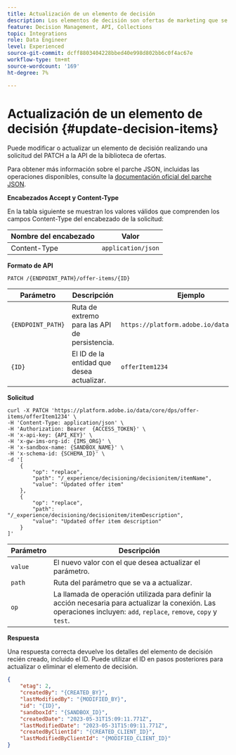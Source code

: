 ```yaml
---
title: Actualización de un elemento de decisión
description: Los elementos de decisión son ofertas de marketing que se pueden crear y organizar en colecciones y catálogos.
feature: Decision Management, API, Collections
topic: Integrations
role: Data Engineer
level: Experienced
source-git-commit: dcff8803404228bbed40e998d802bb6c0f4ac67e
workflow-type: tm+mt
source-wordcount: '169'
ht-degree: 7%

---
```



# Actualización de un elemento de decisión {#update-decision-items}

Puede modificar o actualizar un elemento de decisión realizando una solicitud del PATCH a la API de la biblioteca de ofertas.

Para obtener más información sobre el parche JSON, incluidas las operaciones disponibles, consulte la [documentación oficial del parche JSON](http://jsonpatch.com/).

**Encabezados Accept y Content-Type**

En la tabla siguiente se muestran los valores válidos que comprenden los campos Content-Type del encabezado de la solicitud:

| Nombre del encabezado | Valor |
| ----------- | ----- |
| Content-Type | `application/json` |

**Formato de API**

```http
PATCH /{ENDPOINT_PATH}/offer-items/{ID}
```

| Parámetro | Descripción | Ejemplo |
| --------- | ----------- | ------- |
| `{ENDPOINT_PATH}` | Ruta de extremo para las API de persistencia. | `https://platform.adobe.io/data/core/dps` |
| `{ID}` | El ID de la entidad que desea actualizar. | `offerItem1234` |

**Solicitud**

```shell
curl -X PATCH 'https://platform.adobe.io/data/core/dps/offer-items/offerItem1234' \
-H 'Content-Type: application/json' \
-H 'Authorization: Bearer  {ACCESS_TOKEN}' \
-H 'x-api-key: {API_KEY}' \
-H 'x-gw-ims-org-id: {IMS_ORG}' \
-H 'x-sandbox-name: {SANDBOX_NAME}' \
-H 'x-schema-id: {SCHEMA_ID}' \
-d '[
    {
        "op": "replace",
        "path": "/_experience/decisioning/decisionitem/itemName",
        "value": "Updated offer item"
    },
    {
        "op": "replace",
        "path": "/_experience/decisioning/decisionitem/itemDescription",
        "value": "Updated offer item description"
    }
]'
```

| Parámetro | Descripción |
| --------- | ----------- |
| `value` | El nuevo valor con el que desea actualizar el parámetro. |
| `path` | Ruta del parámetro que se va a actualizar. |
| `op` | La llamada de operación utilizada para definir la acción necesaria para actualizar la conexión. Las operaciones incluyen: `add`, `replace`, `remove`, `copy` y `test`. |

**Respuesta**

Una respuesta correcta devuelve los detalles del elemento de decisión recién creado, incluido el ID. Puede utilizar el ID en pasos posteriores para actualizar o eliminar el elemento de decisión.

```json
{
    "etag": 2,
    "createdBy": "{CREATED_BY}",
    "lastModifiedBy": "{MODIFIED_BY}",
    "id": "{ID}",
    "sandboxId": "{SANDBOX_ID}",
    "createdDate": "2023-05-31T15:09:11.771Z",
    "lastModifiedDate": "2023-05-31T15:09:11.771Z",
    "createdByClientId": "{CREATED_CLIENT_ID}",
    "lastModifiedByClientId": "{MODIFIED_CLIENT_ID}"
}
```
